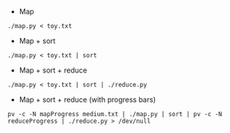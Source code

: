 - Map

`./map.py < toy.txt`


- Map + sort

`./map.py < toy.txt | sort`


- Map + sort + reduce

`./map.py < toy.txt | sort | ./reduce.py`


- Map + sort + reduce (with progress bars)

`pv -c -N mapProgress medium.txt | ./map.py | sort | pv -c -N reduceProgress | ./reduce.py > /dev/null`


